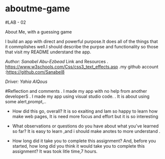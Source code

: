 # aboutme-game

#LAB - 02

About Me, with a guessing game

I build an app with direct and powerful purpose.It does all of the things that it commplishes well.I should describe the purpse and functionality so those that visit my README understand the app.

*Author: Sanabel Abu-Ezbead*
Link and Resources
. https://www.w3schools.com/Css/css3_text_effects.asp
.my github account :https://github.com/Sanabel8

*Driver: Yahia AlQous*

#Reflection and comments
. I made my app with no help from another developerS
. I made my app using visual studio code.
. It is about using some alert,prompt,..



* How did this go, overall?
It is so exaiting and Iam so happy to learn how make web pages, It is need more focus and effort but it is so interesting

* What observations or questions do you have about what you’ve learned so far?
It is easy to learn ,and i should make anotes to more understand .

* How long did it take you to complete this assignment? And, before you started, how long did you think it would take you to complete this assignment?
It was took litle time,7 hours. 




